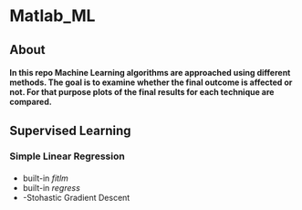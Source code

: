 # Matlab_ML

## About 

#### In this repo Machine Learning algorithms are approached using different methods. The goal is to examine whether the final outcome is affected or not. For that purpose plots of the final results for each technique are compared.

## Supervised Learning

### Simple Linear Regression
####
- built-in *fitlm*
- built-in *regress*
- -Stohastic Gradient Descent

